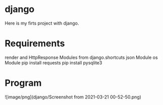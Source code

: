 # django

Here is my firts project with django. 

# Requirements

render and HttpResponse Modules from django.shortcuts
json Module
os Module
pip install requests
pip install pysqlite3 

# Program

![image/png](django/Screenshot from 2021-03-21 00-52-50.png) 
